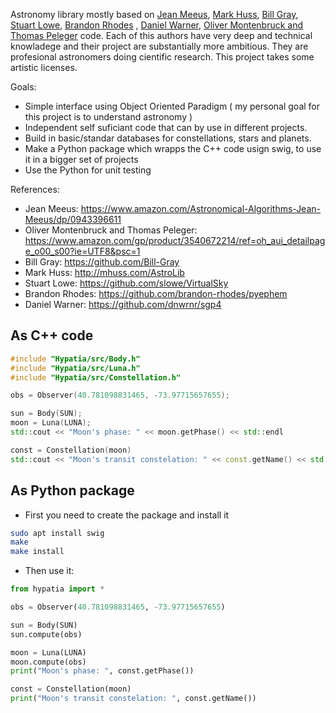 Astronomy library mostly based on [Jean Meeus](https://en.wikipedia.org/wiki/Jean_Meeus), [Mark Huss](http://mhuss.com/AstroLib), [Bill Gray](https://github.com/Bill-Gray ), [Stuart Lowe](http://mhuss.com/AstroLib), [Brandon Rhodes](https://github.com/brandon-rhodes/pyephem) , [Daniel Warner](https://github.com/dnwrnr/sgp4), [Oliver Montenbruck and Thomas Peleger](https://www.amazon.com/gp/product/3540672214/ref=oh_aui_detailpage_o00_s00?ie=UTF8&psc=1) code. Each of this authors have very deep and technical knowladege and their project are substantially more ambitious. They are profesional astronomers doing cientific research. This project takes some artistic licenses.

Goals:

- Simple interface using Object Oriented Paradigm ( my personal goal for this project is to understand astronomy )
- Independent self suficiant code that can by use in different projects.
- Build in basic/standar databases for constellations, stars and planets.
- Make a Python package which wrapps the C++ code usign swig, to use it in a bigger set of projects
- Use the Python for unit testing

References:
 - Jean Meeus: https://www.amazon.com/Astronomical-Algorithms-Jean-Meeus/dp/0943396611
 - Oliver Montenbruck and Thomas Peleger: https://www.amazon.com/gp/product/3540672214/ref=oh_aui_detailpage_o00_s00?ie=UTF8&psc=1
 - Bill Gray: https://github.com/Bill-Gray 
 - Mark Huss: http://mhuss.com/AstroLib
 - Stuart Lowe: https://github.com/slowe/VirtualSky
 - Brandon Rhodes: https://github.com/brandon-rhodes/pyephem
 - Daniel Warner: https://github.com/dnwrnr/sgp4

## As C++ code

```cpp
#include "Hypatia/src/Body.h"
#include "Hypatia/src/Luna.h"
#include "Hypatia/src/Constellation.h"

obs = Observer(40.781098831465, -73.97715657655);

sun = Body(SUN);
moon = Luna(LUNA);
std::cout << "Moon's phase: " << moon.getPhase() << std::endl

const = Constellation(moon)
std::cout << "Moon's transit constelation: " << const.getName() << std::endl
```

## As Python package

* First you need to create the package and install it

```bash
sudo apt install swig
make
make install
```

* Then use it:

```python
from hypatia import *

obs = Observer(40.781098831465, -73.97715657655)

sun = Body(SUN)
sun.compute(obs)

moon = Luna(LUNA)
moon.compute(obs)
print("Moon's phase: ", const.getPhase())

const = Constellation(moon)
print("Moon's transit constelation: ", const.getName())
```
